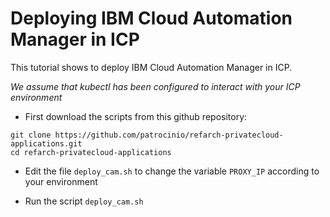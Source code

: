 # Deploying IBM Cloud Automation Manager in ICP

This tutorial shows to deploy IBM Cloud Automation Manager in ICP.

*We assume that kubectl has been configured to interact with your ICP environment*

* First download the scripts from this github repository:

```
git clone https://github.com/patrocinio/refarch-privatecloud-applications.git
cd refarch-privatecloud-applications
```

* Edit the file `deploy_cam.sh` to change the variable `PROXY_IP` according to your environment

* Run the script `deploy_cam.sh`



